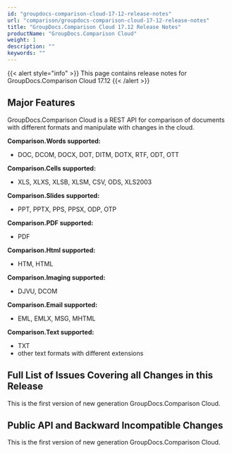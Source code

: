 ```yaml
---
id: "groupdocs-comparison-cloud-17-12-release-notes"
url: "comparison/groupdocs-comparison-cloud-17-12-release-notes"
title: "GroupDocs.Comparison Cloud 17.12 Release Notes"
productName: "GroupDocs.Comparison Cloud"
weight: 1
description: ""
keywords: ""
---
```


{{< alert style="info" >}}
This page contains release notes for GroupDocs.Comparison Cloud 17.12
{{< /alert >}}

## Major Features ##

GroupDocs.Comparison Cloud is a REST API for comparison of documents with different formats and manipulate with changes in the cloud.

**Comparison.Words supported:**

* DOC, DCOM, DOCX, DOT, DITM, DOTX, RTF, ODT, OTT

**Comparison.Cells supported:**

* XLS, XLXS, XLSB, XLSM, CSV, ODS, XLS2003

**Comparison.Slides supported:**

* PPT, PPTX, PPS, PPSX, ODP, OTP

**Comparison.PDF supported:**

* PDF

**Comparison.Html supported:**

* HTM, HTML

**Comparison.Imaging supported:**

* DJVU, DCOM

**Comparison.Email supported:**

* EML, EMLX, MSG, MHTML

**Comparison.Text supported:**

* TXT
* other text formats with different extensions

## Full List of Issues Covering all Changes in this Release ##

This is the first version of new generation GroupDocs.Comparison Cloud. 

## Public API and Backward Incompatible Changes ##

This is the first version of new generation GroupDocs.Comparison Cloud.

 